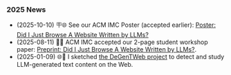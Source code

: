 ### 2025 News

- (2025-10-10) 🪧🌐 See our ACM IMC Poster (accepted earlier): [Poster:
    Did I Just Browse A Website Written by
    LLMs?](https://github.com/SichangHe/DeGenTWeb_docs/releases/download/cam-ready-imc2024/degentweb_imc2025poster202509301503.pdf)
- (2025-08-11) 📖🌐 ACM IMC accepted our 2-page student workshop paper:
    [Preprint: Did I Just Browse A Website Written by
    LLMs?](https://github.com/SichangHe/DeGenTWeb_docs/releases/download/preprint-imc2025-sw/degentweb_imc2025student_workshop202507150940.pdf).
- (2025-01-09) 🌐🤖 I sketched [the DeGenTWeb
    project](https://sichanghe.github.io/notes/research/DeGenTWeb/execution.html)
    to detect and study LLM-generated text content on the Web.
